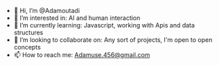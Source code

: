 - 👋 Hi, I’m @Adamoutadi
- 👀 I’m interested in: AI and human interaction
- 🌱 I’m currently learning: Javascript, working with Apis and data structures 
- 💞️ I’m looking to collaborate on: Any sort of projects, I'm open to open concepts
- 📫 How to reach me: Adamuse.456@gmail.com


